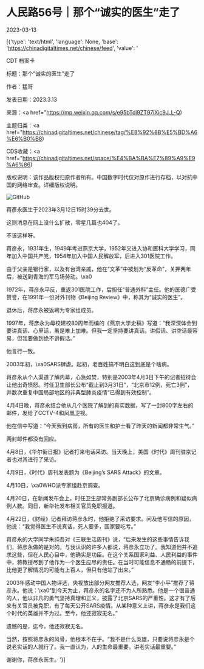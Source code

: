 # 人民路56号｜那个“诚实的医生”走了

2023-03-13

[{'type': 'text/html', 'language': None, 'base': 'https://chinadigitaltimes.net/chinese/feed', 'value': '

CDT 档案卡

标题：那个“诚实的医生”走了

作者：猛哥

发表日期：2023.3.13

来源：<a href="https://mp.weixin.qq.com/s/e95bTdi9ZT97lXic9J_L-Q)

主题归类：<a href="https://chinadigitaltimes.net/chinese/tag/%E8%92%8B%E5%BD%A6%E6%B0%B8)

CDS收藏：<a href="https://chinadigitaltimes.net/space/%E4%BA%BA%E7%89%A9%E9%A6%86)

版权说明：该作品版权归原作者所有。中国数字时代仅对原作进行存档，以对抗中国的网络审查。详细版权说明。





![GitHub](https://mmbiz.qpic.cn/mmbiz_jpg/DUUPNomdjYIWiaedY7lVR7OMQsohIdUCM23unW2swANsicG1MXsOIFV837JoQXxpxMaE5XZawbicN4gH6IaTxUnicg/640)

蒋彥永医生于2023年3月12日15时39分去世。

这则消息在网上没什么扩散，零星几篇也404了。

不该这样呀。

蒋彦永，1931年生，1949年考进燕京大学，1952年又进入协和医科大学学习，同年加入中国共产党，1954年加入中国人民解放军，后进入301医院工作。

由于父亲是银行家，以及有台湾亲戚，他在“文革”中被划为“反革命”，关押两年后，被送到青海的军马场劳动。\xa0

1972年，蒋彦永平反，重返301医院工作，后担任“普通外科”主任。他的医德广受赞誉，在1991年一份对外刊物《Beijing Review》中，称其为“诚实的医生”。

退休后，蒋彦永被返聘为专家组成员。

1997年，蒋彦永为母校建校80周年而编的《燕京大学史稿》写道：“我深深体会到要讲真话、心里话，虽是难上加难。但我一定坚持要讲真话。讲假话、讲空话最容易，但我要做到绝不讲假话。”

他言行一致。

2003年初，\xa0SARS肆虐。起初，老百姓搞不明白这到底是个啥病。

蒋彦永从个人渠道了解内幕，心急如焚，特别是2003年4月3日下午的记者招待会让他出奇愤怒。时任卫生部长公布“截止到3月31日”，“北京市12例，死亡3例”，并数次重复中国局部地区的非典型肺炎疫情“已得到有效控制”。

4月4日晚，蒋彦永结合他从几个医院了解到的真实数据，写了一封800字左右的邮件，发给了CCTV-4和凤凰卫视。

他在信中写道：“今天我到病房，所有的医生和护士看了昨天的新闻都非常生气。”

两封邮件都没有回应。

4月8日，《华尔街日报》记者打来电话采访。当天晚上，美国《时代》周刊驻京记者也对其进行了采访。

4月9日，《时代》周刊发表题为《Beijing’s SARS Attack》的文章。

4月10日，\xa0WHO派专家组赴京调查。

4月20日，在新闻发布会上，时任卫生部常务副部长公布了北京确诊病例和疑似病例人数。同日，新华社发布相关官员免职报道。

4月22日，《财经》记者拜访蒋彦永时，他拒绝了采访要求。问及他写信的原因，他说：“我觉得医生不说真话，死人要多，国家要吃亏。”

蒋彦永的大学同学朱纯吾对《三联生活周刊》说，“后来发生的这些事情告诉我们，蒋彦永做的是对的。与我认识的许多人都说，蒋彦永立功了。我知道他并不追求这些，但在人民心目中，他确实是功臣。在这个关系国家利益、人民利益的事件中，蒋教授尽到了他作为一个医生应尽的责任。在当时可能信息不通畅的前提下，比他更了解情况的可能有上百人，但只有他站了出来。”

2003年感动中国人物评选，央视放出部分网友推荐人选，网友“李小平”推荐了蒋彦永。他说：\xa0“到今天为止，蒋彦永的名字还不为人所熟悉。他是一个很普通的人，他以非凡的勇气坚持真理和正义，披露了北京SARS的严重性。这才有了后来有关官员被免职，有了每天公开SARS疫情。从某种意义上讲，蒋彦永是我们这个时代的英雄并不为过。至今，他还寂寂无名。”

遗憾的是，迄今，他还寂寂无名。

当然，按照蒋彦永的风骨，他根本不在乎。“我不是什么英雄，只要说蒋彦永是个说老实话的人就行了。我一直认为，人的生命最重要，讲老实话最重要。”

谢谢你，蒋彦永医生。'}]